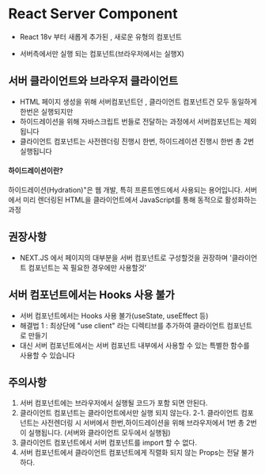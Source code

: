 # React Server Component

- React 18v 부터 새롭게 추가된 , 새로운 유형의 컴포넌트

- 서버측에서만 실행 되는 컴포넌트(브라우저에서는 실행X)

## 서버 클라이언트와 브라우저 클라이언트

- HTML 페이지 생성을 위해 서버컴포넌트던 , 클라이언트 컴포넌트건 모두 동일하게 한번은 실행되지만
- 하이드레이션을 위해 자바스크립트 번들로 전달하는 과정에서 서버컴포넌트는 제외됩니다
- 클라이언트 컴포넌트는 사전렌더링 진행시 한번, 하이드레이션 진행시 한번 총 2번 실행됩니다

#### 하이드레이션이란?

하이드레이션(Hydration)"은 웹 개발, 특히 프론트엔드에서 사용되는 용어입니다. 서버에서 미리 렌더링된 HTML을 클라이언트에서 JavaScript를 통해 동적으로 활성화하는 과정

## 권장사항

- NEXT.JS 에서 페이지의 대부분을 서버 컴포넌트로 구성할것을 권장하며 '클라이언트 컴포넌트는 꼭 필요한 경우에만 사용할것'

## 서버 컴포넌트에서는 Hooks 사용 불가

- 서버 컴포넌트에서는 Hooks 사용 불가(useState, useEffect 등)
- 해결법 1 : 최상단에 "use client" 라는 디렉티브를 추가하여 클라이언트 컴포넌트로 만들기
- 대신 서버 컴포넌트에서는 서버 컴포넌트 내부에서 사용할 수 있는 특별한 함수를 사용할 수 있습니다

## 주의사항

1. 서버 컴포넌트에는 브라우저에서 실행될 코드가 포함 되면 안된다.
2. 클라이언트 컴포넌트는 클라이언트에서만 실행 되지 않는다.
   2-1. 클라이언트 컴포넌트는 사전렌더링 시 서버에서 한번,하이드레이션을 위해 브라우저에서 1번 총 2번이 실행됩니다. (서버와 클라이언트 모두에서 실행됨)
3. 클라이언트 컴포넌트에서 서버 컴포넌트를 import 할 수 없다.
4. 서버 컴포넌트에서 클라이언트 컴포넌트에게 직렬화 되지 않는 Props는 전달 불가하다.
